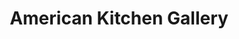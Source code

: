 ---
title: "American Kitchen Gallery"
url: /fresh-meadows/american-kitchen-gallery/
shop: Küchen
---